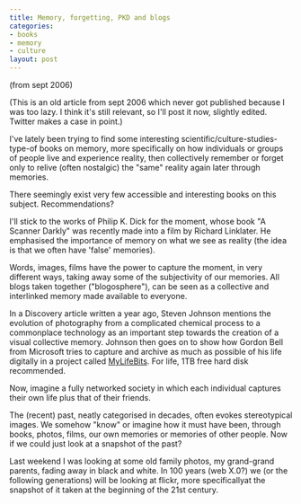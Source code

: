 ```yaml
---
title: Memory, forgetting, PKD and blogs
categories:
- books
- memory
- culture
layout: post
---
```


(from sept 2006)

(This is an old article from sept 2006 which never got published because I was
too lazy.  I think it's still relevant, so I'll post it now, slightly edited.
Twitter makes a case in point.)

I've lately been trying to find some interesting
scientific/culture-studies-type-of books on memory, more specifically on how
individuals or groups of people live and experience reality, then collectively
remember or forget only to relive (often nostalgic) the "same" reality again
later through memories.

There seemingly exist very few accessible and interesting books on this
subject. Recommendations?

I'll stick to the works of Philip K. Dick for the moment, whose book "A Scanner
Darkly" was recently made into a film by Richard Linklater. He emphasised the
importance of memory on what we see as reality (the idea is that we often have
'false' memories).

Words, images, films have the power to capture the moment, in very different
ways, taking away some of the subjectivity of our memories. All blogs taken
together ("blogosphere"), can be seen as a collective and interlinked memory
made available to everyone.

In a Discovery article written a year ago, Steven Johnson mentions the
evolution of photography from a complicated chemical process to a commonplace
technology as an important step towards the creation of a visual collective
memory. Johnson then goes on to show how Gordon Bell from Microsoft tries to
capture and archive as much as possible of his life digitally in a project
called [MyLifeBits](http://www.sciam.com/article.cfm?id=a-digital-life/).  For
life, 1TB free hard disk recommended.

Now, imagine a fully networked society in which each individual captures their
own life plus that of their friends.

The (recent) past, neatly categorised in decades, often evokes stereotypical
images.  We somehow "know" or imagine how it must have been, through books,
photos, films, our own memories or memories of other people. Now if we could
just look at a snapshot of the past?

Last weekend I was looking at some old family photos, my grand-grand parents,
fading away in black and white.  In 100 years (web X.0?) we (or the following
generations) will be looking at flickr, more specificallyat the snapshot of it
taken at the beginning of the 21st century.
